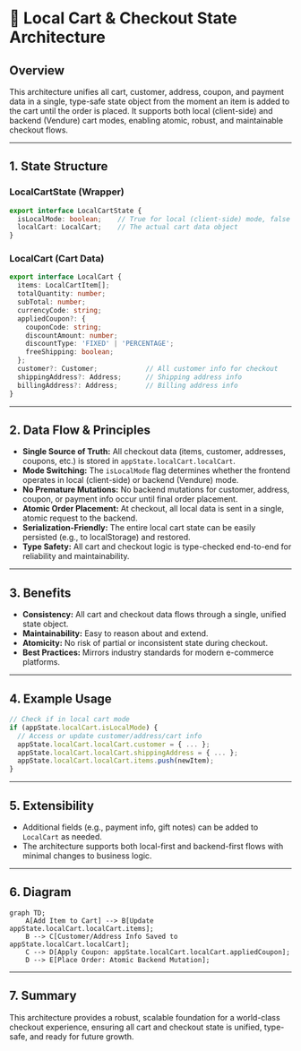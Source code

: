 # 🛒 Local Cart & Checkout State Architecture

## Overview
This architecture unifies all cart, customer, address, coupon, and payment data in a single, type-safe state object from the moment an item is added to the cart until the order is placed. It supports both local (client-side) and backend (Vendure) cart modes, enabling atomic, robust, and maintainable checkout flows.

---

## 1. State Structure

### LocalCartState (Wrapper)
```typescript
export interface LocalCartState {
  isLocalMode: boolean;    // True for local (client-side) mode, false for backend/Vendure mode
  localCart: LocalCart;    // The actual cart data object
}
```

### LocalCart (Cart Data)
```typescript
export interface LocalCart {
  items: LocalCartItem[];
  totalQuantity: number;
  subTotal: number;
  currencyCode: string;
  appliedCoupon?: {
    couponCode: string;
    discountAmount: number;
    discountType: 'FIXED' | 'PERCENTAGE';
    freeShipping: boolean;
  };
  customer?: Customer;            // All customer info for checkout
  shippingAddress?: Address;      // Shipping address info
  billingAddress?: Address;       // Billing address info
}
```

---

## 2. Data Flow & Principles

- **Single Source of Truth:** All checkout data (items, customer, addresses, coupons, etc.) is stored in `appState.localCart.localCart`.
- **Mode Switching:** The `isLocalMode` flag determines whether the frontend operates in local (client-side) or backend (Vendure) mode.
- **No Premature Mutations:** No backend mutations for customer, address, coupon, or payment info occur until final order placement.
- **Atomic Order Placement:** At checkout, all local data is sent in a single, atomic request to the backend.
- **Serialization-Friendly:** The entire local cart state can be easily persisted (e.g., to localStorage) and restored.
- **Type Safety:** All cart and checkout logic is type-checked end-to-end for reliability and maintainability.

---

## 3. Benefits

- **Consistency:** All cart and checkout data flows through a single, unified state object.
- **Maintainability:** Easy to reason about and extend.
- **Atomicity:** No risk of partial or inconsistent state during checkout.
- **Best Practices:** Mirrors industry standards for modern e-commerce platforms.

---

## 4. Example Usage

```typescript
// Check if in local cart mode
if (appState.localCart.isLocalMode) {
  // Access or update customer/address/cart info
  appState.localCart.localCart.customer = { ... };
  appState.localCart.localCart.shippingAddress = { ... };
  appState.localCart.localCart.items.push(newItem);
}
```

---

## 5. Extensibility

- Additional fields (e.g., payment info, gift notes) can be added to `LocalCart` as needed.
- The architecture supports both local-first and backend-first flows with minimal changes to business logic.

---

## 6. Diagram

```mermaid
graph TD;
    A[Add Item to Cart] --> B[Update appState.localCart.localCart.items];
    B --> C[Customer/Address Info Saved to appState.localCart.localCart];
    C --> D[Apply Coupon: appState.localCart.localCart.appliedCoupon];
    D --> E[Place Order: Atomic Backend Mutation];
```

---

## 7. Summary

This architecture provides a robust, scalable foundation for a world-class checkout experience, ensuring all cart and checkout state is unified, type-safe, and ready for future growth.
